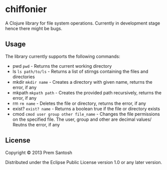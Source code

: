 # chiffonier

A Clojure library for file system operations. Currently in development stage hence there might be bugs.

## Usage

The library currently supports the following commands:
* pwd `pwd` - Returns the current working directory
* ls `ls path/to/ls` - Returns a list of stirngs containing the files and directories
* mkdir `mkdir name` - Creates a directory with given name, returns the error, if any
* mkpath `mkpath path` - Creates the provided path recursively, returns the error, if any
* rm `rm name` - Deletes the file or directory, returns the error, if any
* exist? `exist? name` - Returns a boolean true if the file or directory exists
* cmod `cmod user group other file_name` - Changes the file permissions on the specified file. The user,
group and other are decimal values/ Reutns the error, if any


## License

Copyright © 2013 Prem Santosh

Distributed under the Eclipse Public License version 1.0 or any later version.
